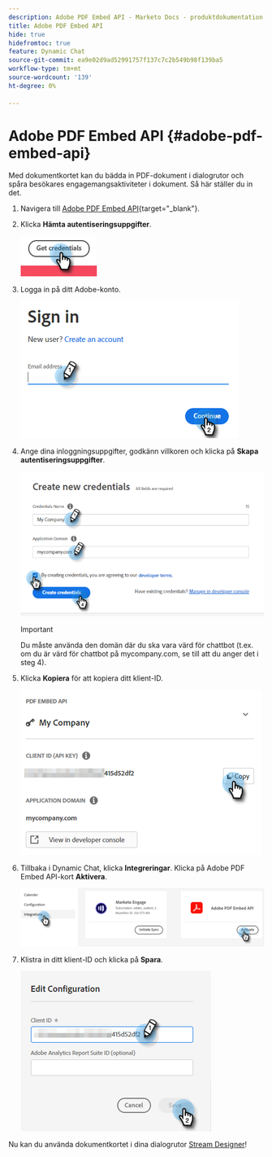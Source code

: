 ```yaml
---
description: Adobe PDF Embed API - Marketo Docs - produktdokumentation
title: Adobe PDF Embed API
hide: true
hidefromtoc: true
feature: Dynamic Chat
source-git-commit: ea9e02d9ad52991757f137c7c2b549b98f139ba5
workflow-type: tm+mt
source-wordcount: '139'
ht-degree: 0%

---
```


# Adobe PDF Embed API {#adobe-pdf-embed-api}

Med dokumentkortet kan du bädda in PDF-dokument i dialogrutor och spåra besökares engagemangsaktiviteter i dokument. Så här ställer du in det.

1. Navigera till [Adobe PDF Embed API](https://udp.adobe.io/document-services/apis/pdf-embed/){target="_blank"}.

1. Klicka **Hämta autentiseringsuppgifter**.

   ![](assets/adobe-pdf-embed-api-1.png)

1. Logga in på ditt Adobe-konto.

   ![](assets/adobe-pdf-embed-api-2.png)

1. Ange dina inloggningsuppgifter, godkänn villkoren och klicka på **Skapa autentiseringsuppgifter**.

   ![](assets/adobe-pdf-embed-api-3.png)

   >[!IMPORTANT]
   >
   >Du måste använda den domän där du ska vara värd för chattbot (t.ex. om du är värd för chattbot på mycompany.com, se till att du anger det i steg 4).

1. Klicka **Kopiera** för att kopiera ditt klient-ID.

   ![](assets/adobe-pdf-embed-api-4.png)

1. Tillbaka i Dynamic Chat, klicka **Integreringar**. Klicka på Adobe PDF Embed API-kort **Aktivera**.

   ![](assets/adobe-pdf-embed-api-5.png)

1. Klistra in ditt klient-ID och klicka på **Spara**.

   ![](assets/adobe-pdf-embed-api-6.png)

Nu kan du använda dokumentkortet i dina dialogrutor [Stream Designer](/help/marketo/product-docs/demand-generation/dynamic-chat/dialogues/stream-designer.md)!

